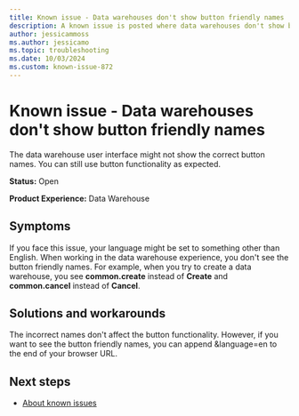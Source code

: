 ```yaml
---
title: Known issue - Data warehouses don't show button friendly names
description: A known issue is posted where data warehouses don't show button friendly names.
author: jessicammoss
ms.author: jessicamo
ms.topic: troubleshooting  
ms.date: 10/03/2024
ms.custom: known-issue-872
---
```


# Known issue - Data warehouses don't show button friendly names

The data warehouse user interface might not show the correct button names. You can still use button functionality as expected.

**Status:** Open

**Product Experience:** Data Warehouse

## Symptoms

If you face this issue, your language might be set to something other than English. When working in the data warehouse experience, you don't see the button friendly names. For example, when you try to create a data warehouse, you see **common.create** instead of **Create** and **common.cancel** instead of **Cancel**.

## Solutions and workarounds

The incorrect names don't affect the button functionality. However, if you want to see the button friendly names, you can append &language=en to the end of your browser URL.

## Next steps

- [About known issues](https://support.fabric.microsoft.com/known-issues)
